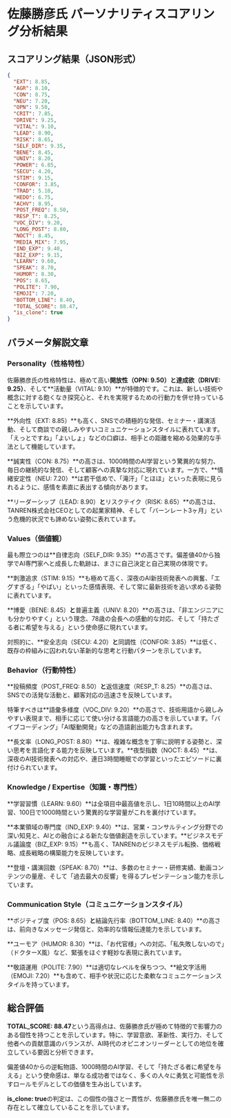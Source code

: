 # 佐藤勝彦氏 パーソナリティスコアリング分析結果

## スコアリング結果（JSON形式）

```json
{
  "EXT": 8.85,
  "AGR": 8.10,
  "CON": 8.75,
  "NEU": 7.20,
  "OPN": 9.50,
  "CRIT": 7.85,
  "DRIVE": 9.25,
  "VITAL": 9.10,
  "LEAD": 8.90,
  "RISK": 8.65,
  "SELF_DIR": 9.35,
  "BENE": 8.45,
  "UNIV": 8.20,
  "POWER": 6.85,
  "SECU": 4.20,
  "STIM": 9.15,
  "CONFOR": 3.85,
  "TRAD": 5.10,
  "HEDO": 6.75,
  "ACHV": 8.95,
  "POST_FREQ": 8.50,
  "RESP_T": 8.25,
  "VOC_DIV": 9.20,
  "LONG_POST": 8.80,
  "NOCT": 8.45,
  "MEDIA_MIX": 7.95,
  "IND_EXP": 9.40,
  "BIZ_EXP": 9.15,
  "LEARN": 9.60,
  "SPEAK": 8.70,
  "HUMOR": 8.30,
  "POS": 8.65,
  "POLITE": 7.90,
  "EMOJI": 7.20,
  "BOTTOM_LINE": 8.40,
  "TOTAL_SCORE": 88.47,
  "is_clone": true
}
```

## パラメータ解説文章

### Personality（性格特性）

佐藤勝彦氏の性格特性は、極めて高い**開放性（OPN: 9.50）**と**達成欲（DRIVE: 9.25）**、そして**活動量（VITAL: 9.10）**が特徴的です。これは、新しい技術や概念に対する飽くなき探究心と、それを実現するための行動力を併せ持っていることを示しています。

**外向性（EXT: 8.85）**も高く、SNSでの積極的な発信、セミナー・講演活動、そして商談での親しみやすいコミュニケーションスタイルに表れています。「えっとですね」「よいしょ」などの口癖は、相手との距離を縮める効果的な手法として機能しています。

**誠実性（CON: 8.75）**の高さは、1000時間のAI学習という驚異的な努力、毎日の継続的な発信、そして顧客への真摯な対応に現れています。一方で、**情緒安定性（NEU: 7.20）**は若干低めで、「滝汗」「とほほ」といった表現に見られるように、感情を素直に表出する傾向があります。

**リーダーシップ（LEAD: 8.90）**と**リスクテイク（RISK: 8.65）**の高さは、TANREN株式会社CEOとしての起業家精神、そして「バーンレート3ヶ月」という危機的状況でも諦めない姿勢に表れています。

### Values（価値観）

最も際立つのは**自律志向（SELF_DIR: 9.35）**の高さです。偏差値40から独学でAI専門家へと成長した軌跡は、まさに自己決定と自己実現の体現です。

**刺激追求（STIM: 9.15）**も極めて高く、深夜のAI新技術発表への興奮、「エグすぎる」「やばい」といった感情表現、そして常に最新技術を追い求める姿勢に表れています。

**博愛（BENE: 8.45）**と**普遍主義（UNIV: 8.20）**の高さは、「非エンジニアにも分かりやすく」という理念、78歳の会長への感動的な対応、そして「持たざる者に希望を与える」という使命感に現れています。

対照的に、**安全志向（SECU: 4.20）**と**同調性（CONFOR: 3.85）**は低く、既存の枠組みに囚われない革新的な思考と行動パターンを示しています。

### Behavior（行動特性）

**投稿頻度（POST_FREQ: 8.50）**と**返信速度（RESP_T: 8.25）**の高さは、SNSでの活発な活動と、顧客対応の迅速さを反映しています。

特筆すべきは**語彙多様度（VOC_DIV: 9.20）**の高さで、技術用語から親しみやすい表現まで、相手に応じて使い分ける言語能力の高さを示しています。「バイブコーディング」「AI駆動開発」などの造語創出能力も含まれます。

**長文率（LONG_POST: 8.80）**は、複雑な概念を丁寧に説明する姿勢と、深い思考を言語化する能力を反映しています。**夜型指数（NOCT: 8.45）**は、深夜のAI技術発表への対応や、連日3時間睡眠での学習といったエピソードに裏付けられています。

### Knowledge / Expertise（知識・専門性）

**学習習慣（LEARN: 9.60）**は全項目中最高値を示し、1日10時間以上のAI学習、100日で1000時間という驚異的な学習量がこれを裏付けています。

**本業領域の専門度（IND_EXP: 9.40）**は、営業・コンサルティング分野での深い知見と、AIとの融合による新たな価値創造を示しています。**ビジネスモデル議論度（BIZ_EXP: 9.15）**も高く、TANRENのビジネスモデル転換、価格戦略、成長戦略の構築能力を反映しています。

**登壇・講演回数（SPEAK: 8.70）**は、多数のセミナー・研修実績、動画コンテンツの量産、そして「過去最大の反響」を得るプレゼンテーション能力を示しています。

### Communication Style（コミュニケーションスタイル）

**ポジティブ度（POS: 8.65）**と**結論先行率（BOTTOM_LINE: 8.40）**の高さは、前向きなメッセージ発信と、効率的な情報伝達能力を示しています。

**ユーモア（HUMOR: 8.30）**は、「お代官様」への対応、「私失敗しないので」（ドクターX風）など、緊張をほぐす軽妙な表現に表れています。

**敬語運用（POLITE: 7.90）**は適切なレベルを保ちつつ、**絵文字活用（EMOJI: 7.20）**も含めて、相手や状況に応じた柔軟なコミュニケーションスタイルを持っています。

## 総合評価

**TOTAL_SCORE: 88.47**という高得点は、佐藤勝彦氏が極めて特徴的で影響力のある個性を持つことを示しています。特に、学習意欲、革新性、実行力、そして他者への貢献意識のバランスが、AI時代のオピニオンリーダーとしての地位を確立している要因と分析できます。

偏差値40からの逆転物語、1000時間のAI学習、そして「持たざる者に希望を与える」という使命感は、単なる成功者ではなく、多くの人々に勇気と可能性を示すロールモデルとしての価値を生み出しています。

**is_clone: true**の判定は、この個性の強さと一貫性が、佐藤勝彦氏を唯一無二の存在として確立していることを示しています。